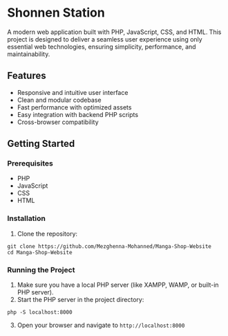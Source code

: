 # Shonnen Station

A modern web application built with PHP, JavaScript, CSS, and HTML. This project is designed to deliver a seamless user experience using only essential web technologies, ensuring simplicity, performance, and maintainability.

## Features

- Responsive and intuitive user interface
- Clean and modular codebase
- Fast performance with optimized assets
- Easy integration with backend PHP scripts
- Cross-browser compatibility

## Getting Started

### Prerequisites

- PHP
- JavaScript
- CSS
- HTML

### Installation

1. Clone the repository:
  ```
  git clone https://github.com/Mezghenna-Mohanned/Manga-Shop-Website
  cd Manga-Shop-Website
  ```

### Running the Project

1. Make sure you have a local PHP server (like XAMPP, WAMP, or built-in PHP server).
2. Start the PHP server in the project directory:
  ```
  php -S localhost:8000
  ```
3. Open your browser and navigate to `http://localhost:8000`
